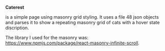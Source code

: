 **Caterest**

is a simple page using masonry grid styling. It uses a file 48 json objects and parses it to show a repeating masonry grid of cats with a hover state discription. 

The library I used for the masonry was: https://www.npmjs.com/package/react-masonry-infinite-scroll. 
